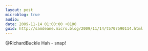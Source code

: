 ```yaml
---
layout: post
microblog: true
audio: 
date: 2009-11-14 01:00:00 +0100
guid: http://samdeane.micro.blog/2009/11/14/t5707590114.html
---
```

@RichardBuckle Hah - snap!
